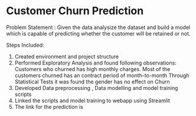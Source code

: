 # Customer Churn Prediction

 Problem Statement : 
 Given the data analysize the dataset and build a model which is capable of predicting whether the customer will be retained or not.

 Steps Included:
 1) Created environment and project structure
 2) Performed Exploratory Analysis and found following observations:
    Customers who churned has high monthly charges.
    Most of the customers churned has an contract period of month-to-month
    Through Statistical Tests it was found the gender has no effect on Churn
3) Developed Data preprocessing , Data modelling and model training scripts
4) Linked the scripts and model training to webapp using Streamlit
5) The link for the prediction is
  
